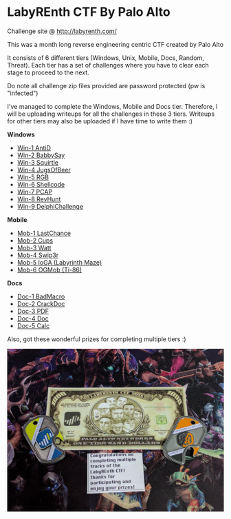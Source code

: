 # LabyREnth CTF By Palo Alto

Challenge site @ http://labyrenth.com/

This was a month long reverse engineering centric CTF created by Palo Alto

It consists of 6 different tiers (Windows, Unix, Mobile, Docs, Random, Threat). Each tier has a set of challenges where you have to clear each stage to proceed to the next.

Do note all challenge zip files provided are password protected (pw is "infected")

I've managed to complete the Windows, Mobile and Docs tier. Therefore, I will be uploading writeups for all the challenges in these 3 tiers. Writeups for other tiers may also be uploaded if I have time to write them :)

**Windows**
- [Win-1 AntiD](win1_antid)
- [Win-2 BabbySay](win2_babbysays)
- [Win-3 Squirtle](win3_squirtle)
- [Win-4 JugsOfBeer](win4_jugsofbeer)
- [Win-5 RGB](win5_rgb)
- [Win-6 Shellcode](win6_shellcode)
- [Win-7 PCAP](win7_pcap)
- [Win-8 RevHunt](win8_revhunt)
- [Win-9 DelphiChallenge](win9_delphichal)

**Mobile**
- [Mob-1 LastChance](mob1_lastchance)
- [Mob-2 Cups](mob2_cups)
- [Mob-3 Watt](mob3_watt)
- [Mob-4 Swip3r](mob4_swip3r)
- [Mob-5 IoGA (Labyrinth Maze)](mob5_ioga)
- [Mob-6 OGMob (Ti-86)](mob6_ogmob)

**Docs**
- [Doc-1 BadMacro](doc1_badmacro)
- [Doc-2 CrackDoc](doc2_crackdoc)
- [Doc-3 PDF](doc3_pdf)
- [Doc-4 Doc](doc4_doc)
- [Doc-5 Calc](doc5_calc)

Also, got these wonderful prizes for completing multiple tiers :)

![coins](coins.jpg)